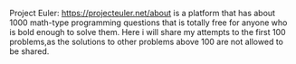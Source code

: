 Project Euler: https://projecteuler.net/about is a platform that has about 1000 math-type programming questions that is totally free for anyone who is bold enough to solve them.
Here i will share my attempts to the first 100 problems,as the solutions to other problems above 100 are not allowed to be shared.
